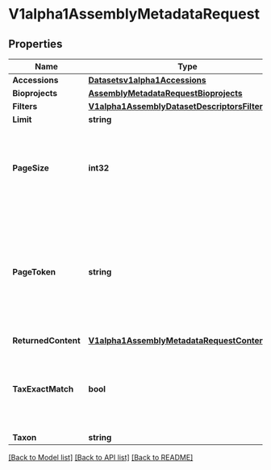 # V1alpha1AssemblyMetadataRequest

## Properties

Name | Type | Description | Notes
------------ | ------------- | ------------- | -------------
**Accessions** | [**Datasetsv1alpha1Accessions**](datasetsv1alpha1Accessions.md) |  | [optional] 
**Bioprojects** | [**AssemblyMetadataRequestBioprojects**](AssemblyMetadataRequestBioprojects.md) |  | [optional] 
**Filters** | [**V1alpha1AssemblyDatasetDescriptorsFilter**](v1alpha1AssemblyDatasetDescriptorsFilter.md) |  | [optional] 
**Limit** | **string** |  | [optional] 
**PageSize** | **int32** | The maximum number of genome assemblies to return. Default is 20 and maximum is 1000. If the number of results exceeds the page size,  &#x60;page_token&#x60; can be used to retrieve the remaining results. | [optional] 
**PageToken** | **string** | A page token is returned from an &#x60;AssemblyMetadataRequest&#x60; call with more than &#x60;page_size&#x60; results. Use this token, along with the previous  &#x60;AssemblyMetadataRequest&#x60; parameters, to retrieve the next page of results. When &#x60;page_token&#x60; is empty, all results have been retrieved. | [optional] 
**ReturnedContent** | [**V1alpha1AssemblyMetadataRequestContentType**](v1alpha1AssemblyMetadataRequestContentType.md) |  | [optional] 
**TaxExactMatch** | **bool** | If true, only return assemblies with the given NCBI Taxonomy ID, or name. Otherwise, assemblies from taxonomy subtree are included, too. Ignored for assembly_accession request. | [optional] 
**Taxon** | **string** |  | [optional] 

[[Back to Model list]](../README.md#documentation-for-models) [[Back to API list]](../README.md#documentation-for-api-endpoints) [[Back to README]](../README.md)


